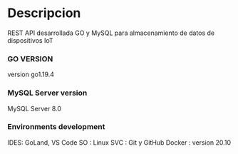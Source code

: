 # Descripcion

REST API desarrollada GO y MySQL para almacenamiento de datos de dispositivos IoT

### GO VERSION
version go1.19.4

### MySQL Server version
MySQL Server 8.0

### Environments development
IDES: GoLand, VS Code
SO  : Linux
SVC : Git y GitHub
Docker : version 20.10